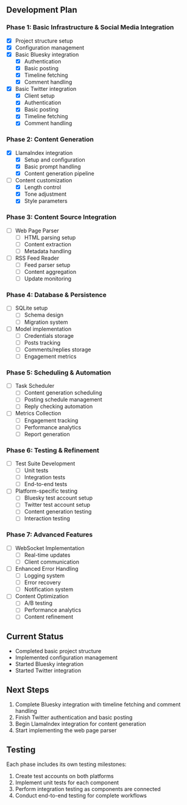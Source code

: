 ## Development Plan

### Phase 1: Basic Infrastructure & Social Media Integration
- [x] Project structure setup
- [x] Configuration management
- [x] Basic Bluesky integration
  - [x] Authentication
  - [x] Basic posting
  - [x] Timeline fetching
  - [x] Comment handling
- [x] Basic Twitter integration
  - [x] Client setup
  - [x] Authentication
  - [x] Basic posting
  - [x] Timeline fetching
  - [x] Comment handling

### Phase 2: Content Generation
- [x] LlamaIndex integration
  - [x] Setup and configuration
  - [x] Basic prompt handling
  - [x] Content generation pipeline
- [ ] Content customization
  - [x] Length control
  - [x] Tone adjustment
  - [x] Style parameters

### Phase 3: Content Source Integration
- [ ] Web Page Parser
  - [ ] HTML parsing setup
  - [ ] Content extraction
  - [ ] Metadata handling
- [ ] RSS Feed Reader
  - [ ] Feed parser setup
  - [ ] Content aggregation
  - [ ] Update monitoring

### Phase 4: Database & Persistence
- [ ] SQLite setup
  - [ ] Schema design
  - [ ] Migration system
- [ ] Model implementation
  - [ ] Credentials storage
  - [ ] Posts tracking
  - [ ] Comments/replies storage
  - [ ] Engagement metrics

### Phase 5: Scheduling & Automation
- [ ] Task Scheduler
  - [ ] Content generation scheduling
  - [ ] Posting schedule management
  - [ ] Reply checking automation
- [ ] Metrics Collection
  - [ ] Engagement tracking
  - [ ] Performance analytics
  - [ ] Report generation

### Phase 6: Testing & Refinement
- [ ] Test Suite Development
  - [ ] Unit tests
  - [ ] Integration tests
  - [ ] End-to-end tests
- [ ] Platform-specific testing
  - [ ] Bluesky test account setup
  - [ ] Twitter test account setup
  - [ ] Content generation testing
  - [ ] Interaction testing

### Phase 7: Advanced Features
- [ ] WebSocket Implementation
  - [ ] Real-time updates
  - [ ] Client communication
- [ ] Enhanced Error Handling
  - [ ] Logging system
  - [ ] Error recovery
  - [ ] Notification system
- [ ] Content Optimization
  - [ ] A/B testing
  - [ ] Performance analytics
  - [ ] Content refinement

## Current Status
- Completed basic project structure
- Implemented configuration management
- Started Bluesky integration
- Started Twitter integration

## Next Steps
1. Complete Bluesky integration with timeline fetching and comment handling
2. Finish Twitter authentication and basic posting
3. Begin LlamaIndex integration for content generation
4. Start implementing the web page parser

## Testing
Each phase includes its own testing milestones:
1. Create test accounts on both platforms
2. Implement unit tests for each component
3. Perform integration testing as components are connected
4. Conduct end-to-end testing for complete workflows
